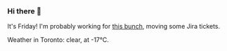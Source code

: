 ### Hi there :wave:

It's Friday! I'm probably working for [this bunch](https://github.com/kohofinancial), moving some Jira tickets.

Weather in Toronto: clear, at -17°C.
